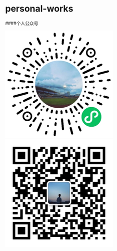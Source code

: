 # personal-works

####个人公众号

![image](https://github.com/wlzhangYes/personal-works/blob/master/images/gh_7aea5726e214_344.jpg)
![image](https://github.com/wlzhangYes/personal-works/blob/master/images/qrcode_for_gh_8fb7669bbb7f_344.jpg)
